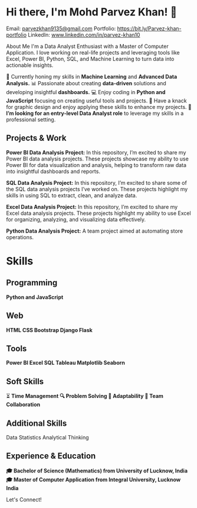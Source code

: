 # Hi there, I'm Mohd Parvez Khan! 👋

Email: parvezkhan9135@gmail.com  Portfolio: https://bit.ly/Parvez-khan-portfolio LinkedIn: www.linkedin.com/in/parvez-khan10 

About Me
I'm a Data Analyst Enthusiast with a Master of Computer Application. I love working on real-life projects and leveraging tools like Excel, Power BI, Python, SQL, and Machine Learning to turn data into actionable insights.

🌱 Currently honing my skills in **Machine Learning** and **Advanced Data Analysis.**
📊 Passionate about creating **data-driven** solutions and developing insightful **dashboards.**
💻 Enjoy coding in **Python and JavaScript** focusing on creating useful tools and projects.
🎨 Have a knack for graphic design and enjoy applying these skills to enhance my projects.
🎯 **I’m looking for an entry-level Data Analyst role** to leverage my skills in a professional setting.

## Projects & Work
**Power BI Data Analysis Project:** In this repository, I’m excited to share my Power BI data analysis projects. These projects showcase my ability to use Power BI for data visualization and analysis, helping to transform raw data into insightful dashboards and reports.

**SQL Data Analysis Project:** In this repository, I’m excited to share some of the SQL data analysis projects I’ve worked on. These projects highlight my skills in using SQL to extract, clean, and analyze data.

**Excel Data Analysis Project:** In this repository, I’m excited to share my Excel data analysis projects. These projects highlight my ability to use Excel for organizing, analyzing, and visualizing data effectively.

**Python Data Analysis Project:** A team project aimed at automating store operations.

# Skills
## Programming
**Python and JavaScript**

## Web
**HTML CSS Bootstrap Django Flask**

## Tools
**Power BI Excel SQL Tableau Matplotlib Seaborn**

## Soft Skills
⏳ **Time Management
🔍 Problem Solving
🔄 Adaptability
🤝 Team Collaboration**

## Additional Skills
Data Statistics
Analytical Thinking
## Experience & Education
**🎓 Bachelor of Science (Mathematics) from University of Lucknow, India
🎓 Master of Computer Application from Integral University, Lucknow India**


Let's Connect!
            
